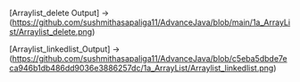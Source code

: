 [Arraylist_delete Output] -> (https://github.com/sushmithasapaliga11/AdvanceJava/blob/main/1a_ArrayList/Arraylist_delete.png)

[Arraylist_linkedlist_Output] -> (https://github.com/sushmithasapaliga11/AdvanceJava/blob/c5eba5dbde7eca946b1db486dd9036e3886257dc/1a_ArrayList/Arraylist_linkedlist.png) 


